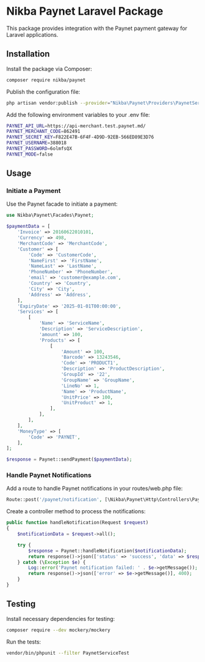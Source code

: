 # Nikba Paynet Laravel Package

This package provides integration with the Paynet payment gateway for Laravel applications.

## Installation

Install the package via Composer:

```bash
composer require nikba/paynet
```

Publish the configuration file:

```bash
php artisan vendor:publish --provider="Nikba\Paynet\Providers\PaynetServiceProvider" --tag="config"
```

Add the following environment variables to your .env file:

```bash
PAYNET_API_URL=https://api-merchant.test.paynet.md/
PAYNET_MERCHANT_CODE=862491
PAYNET_SECRET_KEY=F822E47B-6F4F-4D9D-92EB-566ED89E3D76
PAYNET_USERNAME=388018
PAYNET_PASSWORD=6olmfsQX
PAYNET_MODE=false
```

## Usage

### Initiate a Payment
Use the Paynet facade to initiate a payment:

```php
use Nikba\Paynet\Facades\Paynet;

$paymentData = [
    'Invoice' => 20160622010101,
    'Currency' => 498,
    'MerchantCode' => 'MerchantCode',
    'Customer' => [
        'Code' => 'CustomerCode',
        'NameFirst' => 'FirstName',
        'NameLast' => 'LastName',
        'PhoneNumber' => 'PhoneNumber',
        'email' => 'customer@example.com',
        'Country' => 'Country',
        'City' => 'City',
        'Address' => 'Address',
    ],
    'ExpiryDate' => '2025-01-01T00:00:00',
    'Services' => [
        [
            'Name' => 'ServiceName',
            'Description' => 'ServiceDescription',
            'amount' => 100,
            'Products' => [
                [
                    'Amount' => 100,
                    'Barcode' => 13243546,
                    'Code' => 'PRODUCT1',
                    'Description' => 'ProductDescription',
                    'GroupId' => '22',
                    'GroupName' => 'GroupName',
                    'LineNo' => 1,
                    'Name' => 'ProductName',
                    'UnitPrice' => 100,
                    'UnitProduct' => 1,
                ],
            ],
        ],
    ],
    'MoneyType' => [
        'Code' => 'PAYNET',
    ],
];

$response = Paynet::sendPayment($paymentData);
```

### Handle Paynet Notifications
Add a route to handle Paynet notifications in your routes/web.php file:

```php
Route::post('/paynet/notification', [\Nikba\Paynet\Http\Controllers\PaynetController::class, 'handleNotification']);
```

Create a controller method to process the notifications:

```php
public function handleNotification(Request $request)
{
    $notificationData = $request->all();

    try {
        $response = Paynet::handleNotification($notificationData);
        return response()->json(['status' => 'success', 'data' => $response]);
    } catch (\Exception $e) {
        Log::error('Paynet notification failed: ' . $e->getMessage());
        return response()->json(['error' => $e->getMessage()], 400);
    }
}
```

## Testing
Install necessary dependencies for testing:
```bash
composer require --dev mockery/mockery
```
Run the tests:
```bash
vendor/bin/phpunit --filter PaynetServiceTest
```